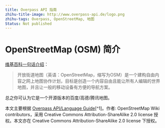 ```yaml
---
title: Overpass API 指南
zhihu-title-image: http://www.overpass-api.de/logo.png
zhihu-tags: Overpass, OpenStreetMap, 地图
Status: Not published
---
```




# OpenStreetMap (OSM) 简介
[维基百科一句话介绍](https://zh.wikipedia.org/wiki/%E9%96%8B%E6%94%BE%E8%A1%97%E5%9C%96)：
> 开放街道地图（英语：OpenStreetMap，缩写为OSM）是一个建构自由内容之网上地图协作计划，目标是创造一个内容自由且能让所有人编辑的世界地图，并且让一般的移动设备有方便的导航方案。

总之你可认为它是一个开源版本的百度/高德/腾讯地图。


本文主要根据 [Overpass API/Language Guide](https://wiki.openstreetmap.org/wiki/Overpass_API/Language_Guide)[^1]。作者: OpenStreetMap Wiki contributors，采用 Creative Commons Attribution-ShareAlike 2.0 license 授权。本文亦在 Creative Commons Attribution-ShareAlike 2.0 license 下授权。


